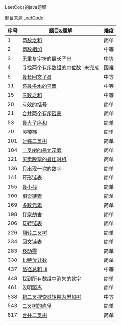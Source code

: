LeetCode的java题解

题目来源 [LeetCode](https://leetcode-cn.com/problemset/all/)

|序号|题目&题解|难度|
|----|--------|----|
|1|[两数之和](https://github.com/RonCantWriteCode/LeetCodeJava/blob/master/src/main/java/cn/roncantwritecode/leetcodejava/twosum/TwoSum.md)|简单|
|2|[两数相加](https://github.com/RonCantWriteCode/LeetCodeJava/blob/master/src/main/java/cn/roncantwritecode/leetcodejava/addtwonumbers/AddTwoNumbers.md)|中等|
|3|[无重复字符的最长子串](https://github.com/RonCantWriteCode/LeetCodeJava/blob/master/src/main/java/cn/roncantwritecode/leetcodejava/lengthoflongestsubstring/LengthOfLongestSubstring.md)|中等|
|4|[寻找两个有序数组的中位数](https://github.com/RonCantWriteCode/LeetCodeJava/blob/master/src/main/java/cn/roncantwritecode/leetcodejava/findmediansortedarrays/FindMedianSortedArrays.md)-未完成|困难|
|5|[最长回文子串](https://github.com/RonCantWriteCode/LeetCodeJava/blob/master/src/main/java/cn/roncantwritecode/leetcodejava/longestpalindrome/LongestPalindrome.md)|中等|
|11|[盛最多水的容器](https://github.com/RonCantWriteCode/LeetCodeJava/blob/master/src/main/java/cn/roncantwritecode/leetcodejava/maxarea/MaxArea.md)|中等|
|15|[三数之和](https://github.com/RonCantWriteCode/LeetCodeJava/blob/master/src/main/java/cn/roncantwritecode/leetcodejava/threesum/ThreeSum.md)|中等|
|20|[有效的括号](https://github.com/RonCantWriteCode/LeetCodeJava/blob/master/src/main/java/cn/roncantwritecode/leetcodejava/isvalid/IsValid.md)|简单|
|21|[合并两个有序链表](https://github.com/RonCantWriteCode/LeetCodeJava/blob/master/src/main/java/cn/roncantwritecode/leetcodejava/mergetwolists/MergeTwoLists.md)|简单|
|53|[最大子序和](https://github.com/RonCantWriteCode/LeetCodeJava/blob/master/src/main/java/cn/roncantwritecode/leetcodejava/maxsubarray/MaxSubArray.md)|简单|
|70|[爬楼梯](https://github.com/RonCantWriteCode/LeetCodeJava/blob/master/src/main/java/cn/roncantwritecode/leetcodejava/climbstairs/ClimbStairs.md)|简单|
|101|[对称二叉树](https://github.com/RonCantWriteCode/LeetCodeJava/blob/master/src/main/java/cn/roncantwritecode/leetcodejava/issymmetric/IsSymmetric.md)|简单|
|104|[二叉树的最大深度](https://github.com/RonCantWriteCode/LeetCodeJava/blob/master/src/main/java/cn/roncantwritecode/leetcodejava/maxdepth/MaxDepth.md)|简单|
|121|[买卖股票的最佳时机](https://github.com/RonCantWriteCode/LeetCodeJava/blob/master/src/main/java/cn/roncantwritecode/leetcodejava/maxprofit/MaxProfit.md)|简单|
|136|[只出现一次的数字](https://github.com/RonCantWriteCode/LeetCodeJava/blob/master/src/main/java/cn/roncantwritecode/leetcodejava/singlenumber/SingleNumber.md)|简单|
|141|[环形链表](https://github.com/RonCantWriteCode/LeetCodeJava/blob/master/src/main/java/cn/roncantwritecode/leetcodejava/hascycle/HasCycle.md)|简单|
|155|[最小栈](https://github.com/RonCantWriteCode/LeetCodeJava/blob/master/src/main/java/cn/roncantwritecode/leetcodejava/minstack/MinStack.md)|简单|
|160|[相交链表](https://github.com/RonCantWriteCode/LeetCodeJava/blob/master/src/main/java/cn/roncantwritecode/leetcodejava/getintersectionnode/GetIntersectionNode.md)|简单|
|169|[多数元素](https://github.com/RonCantWriteCode/LeetCodeJava/blob/master/src/main/java/cn/roncantwritecode/leetcodejava/majorityelement/MajorityElement.md)|简单|
|198|[打家劫舍](https://github.com/RonCantWriteCode/LeetCodeJava/blob/master/src/main/java/cn/roncantwritecode/leetcodejava/rob/Rob.md)|简单|
|206|[反转链表](https://github.com/RonCantWriteCode/LeetCodeJava/blob/master/src/main/java/cn/roncantwritecode/leetcodejava/reverselist/ReverseList.md)|简单|
|226|[翻转二叉树](https://github.com/RonCantWriteCode/LeetCodeJava/blob/master/src/main/java/cn/roncantwritecode/leetcodejava/inverttree/InvertTree.md)|简单|
|234|[回文链表](https://github.com/RonCantWriteCode/LeetCodeJava/blob/master/src/main/java/cn/roncantwritecode/leetcodejava/ispalindrome/IsPalindrome.md)|简单|
|283|[移动零](https://github.com/RonCantWriteCode/LeetCodeJava/blob/master/src/main/java/cn/roncantwritecode/leetcodejava/movezeroes/MoveZeroes.md)|简单|
|338|[比特位计数](https://github.com/RonCantWriteCode/LeetCodeJava/blob/master/src/main/java/cn/roncantwritecode/leetcodejava/countingbits/CountingBits.md)|简单|
|437|[路径总和 III](https://github.com/RonCantWriteCode/LeetCodeJava/blob/master/src/main/java/cn/roncantwritecode/leetcodejava/pathsum/PathSum.md)|中等|
|448|[找到所有数组中消失的数字](https://github.com/RonCantWriteCode/LeetCodeJava/blob/master/src/main/java/cn/roncantwritecode/leetcodejava/finddisappearednumbers/FindDisappearedNumbers.md)|简单|
|461|[汉明距离](https://github.com/RonCantWriteCode/LeetCodeJava/blob/master/src/main/java/cn/roncantwritecode/leetcodejava/hammingdistance/HammingDistance.md)|简单|
|538|[把二叉搜索树转换为累加树](https://github.com/RonCantWriteCode/LeetCodeJava/blob/master/src/main/java/cn/roncantwritecode/leetcodejava/convertbst/ConvertBST.md)|中等|
|543|[二叉树的直径](https://github.com/RonCantWriteCode/LeetCodeJava/blob/master/src/main/java/cn/roncantwritecode/leetcodejava/diameterofbinarytree/DiameterOfBinaryTree.md)|简单|
|617|[合并二叉树](https://github.com/RonCantWriteCode/LeetCodeJava/blob/master/src/main/java/cn/roncantwritecode/leetcodejava/mergetrees/MergeTrees.md)|简单|

